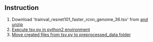 <h2> Instruction </h2> 

1. Download 'trainval_resnet101_faster_rcnn_genome_36.tsv' from <a href="https://imagecaption.blob.core.windows.net/imagecaption/trainval_36.zip"/> and unzip 
2. Execute tsv.py in python2 environment
3. Move created files from tsv.py to preprocessed_data folder